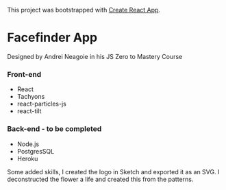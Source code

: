 This project was bootstrapped with [Create React App](https://github.com/facebook/create-react-app).

# Facefinder App

Designed by Andrei Neagoie in his JS Zero to Mastery Course

### Front-end

- React
- Tachyons
- react-particles-js
- react-tilt

### Back-end - to be completed

- Node.js
- PostgresSQL
- Heroku

Some added skills, I created the logo in Sketch and exported it as an SVG. I deconstructed the flower a life and created this from the patterns.
